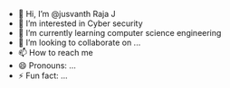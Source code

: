 - 👋 Hi, I’m @jusvanth Raja J
- 👀 I’m interested in Cyber security
- 🌱 I’m currently learning computer science engineering
- 💞️ I’m looking to collaborate on ...
- 📫 How to reach me 
- 😄 Pronouns: ...
- ⚡ Fun fact: ...

<!---
jusvanth-17/jusvanth-17 is a ✨ special ✨ repository because its `README.md` (this file) appears on your GitHub profile.
You can click the Preview link to take a look at your changes.
--->
